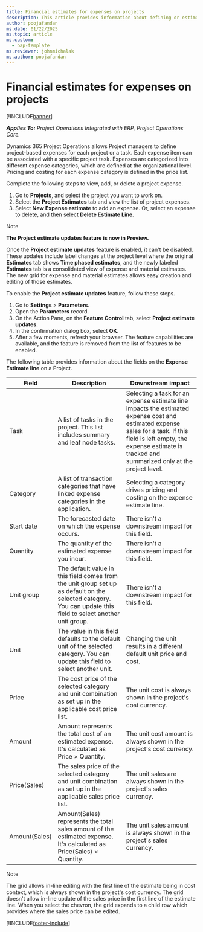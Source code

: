 ```yaml
---
title: Financial estimates for expenses on projects
description: This article provides information about defining or estimating project-based expenses.
author: poojafandan
ms.date: 01/22/2025
ms.topic: article
ms.custom: 
  - bap-template
ms.reviewer: johnmichalak
ms.author: poojafandan
---
```


# Financial estimates for expenses on projects

[!INCLUDE[banner](../includes/banner.md)]

_**Applies To:** Project Operations Integrated with ERP, Project Operations Core._

Dynamics 365 Project Operations allows Project managers to define project-based expenses for each project or a task. Each expense item can be associated with a specific project task. Expenses are categorized into different expense categories, which are defined at the organizational level. Pricing and costing for each expense category is defined in the price list. 

Complete the following steps to view, add, or delete a project expense.

1. Go to **Projects**, and select the project you want to work on.
1. Select the **Project Estimates** tab and view the list of project expenses.
1. Select **New Expense estimate** to add an expense. Or, select an expense to delete, and then select **Delete Estimate Line**.

> [!NOTE]
> **The Project estimate updates feature is now in Preview.**
>
> Once the **Project estimate updates** feature is enabled, it can't be disabled. These updates include label changes at the project level where the original **Estimates** tab shows **Time phased estimates**, and the newly labeled **Estimates** tab is a consolidated view of expense and material estimates. The new grid for expense and material estimates allows easy creation and editing of those estimates.
>
>To enable the **Project estimate updates** feature, follow these steps.
>
>1. Go to **Settings** \> **Parameters**.
>1. Open the **Parameters** record.
>1. On the Action Pane, on the **Feature Control** tab, select **Project estimate updates**.
>1. In the confirmation dialog box, select **OK**.
>1. After a few moments, refresh your browser. The feature capabilities are available, and the feature is removed from the list of features to be enabled. 

The following table provides information about the fields on the **Expense Estimate line** on a Project. 


| **Field** | **Description** | **Downstream impact** |
| --- | --- | --- |
| Task | A list of tasks in the project. This list includes summary and leaf node tasks. | Selecting a task for an expense estimate line impacts the estimated expense cost and estimated expense sales for a task. If this field is left empty, the expense estimate is tracked and summarized only at the project level. |
| Category | A list of transaction categories that have linked expense categories in the application. | Selecting a category drives pricing and costing on the expense estimate line. |
| Start date | The forecasted date on which the expense occurs. | There isn't a downstream impact for this field. |
| Quantity | The quantity of the estimated expense you incur. | There isn't a downstream impact for this field. |
| Unit group | The default value in this field comes from the unit group set up as default on the selected category. You can update this field to select another unit group. | There isn't a downstream impact for this field. |
| Unit | The value in this field defaults to the default unit of the selected category. You can update this field to select another unit. | Changing the unit results in a different default unit price and cost. |
| Price | The cost price of the selected category and unit combination as set up in the applicable cost price list. | The unit cost is always shown in the project's cost currency. |
| Amount| Amount represents the total cost of an estimated expense. It's calculated as Price × Quantity. | The unit cost amount is always shown in the project's cost currency. |
| Price(Sales) | The sales price of the selected category and unit combination as set up in the applicable sales price list. | The unit sales are always shown in the project's sales currency. |
| Amount(Sales) | Amount(Sales) represents the total sales amount of the estimated expense. It's calculated as Price(Sales) × Quantity. | The unit sales amount is always shown in the project's sales currency. |

> [!NOTE]
The grid allows in-line editing with the first line of the estimate being in cost context, which is always shown in the project's cost currency. The grid doesn't allow in-line update of the sales price in the first line of the estimate line. When you select the chevron, the grid expands to a child row which provides where the sales price can be edited. 

[!INCLUDE[footer-include](../includes/footer-banner.md)]
